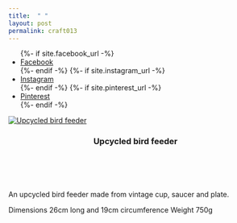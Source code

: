 ```yaml
---
title:  " "
layout: post
permalink: craft013
---
```


<ul class="icons">
		{%- if site.facebook_url -%}
		<li><a href="{{- site.facebook_url -}}" target="_blank" class="icon-b fa-facebook-f"><span class="label">Facebook</span></a></li>
		{%- endif -%}
		{%- if site.instagram_url -%}
		<li><a href="{{- site.instagram_url -}}" target="_blank" class="icon-b fa-instagram"><span class="label">Instagram</span></a></li>
		{%- endif -%}
		{%- if site.pinterest_url -%}
		<li><a href="{{- site.pinterest_url -}}" target="_blank" class="icon-b fa-pinterest"><span class="label">Pinterest</span></a></li>
		{%- endif -%}
	  </ul>


<!-- Table -->

  <div class="row">
    <div class="4u 12u$(mobile)">
      <div class="item">
        <a class="image fit" href="" target="_blank"><img src="{{ 'assets/images/craft013/craft013OOS.jpg' | relative_url }}" alt="Upcycled bird feeder" /></a>
        <header>
          <h3>Upcycled bird feeder</h3>
        </header>
      </div>
    </div>
  </div>


<br>
<p>An upcycled bird feeder made from vintage cup, saucer and plate.

Dimensions 26cm long and 19cm circumference
Weight 750g<br>
